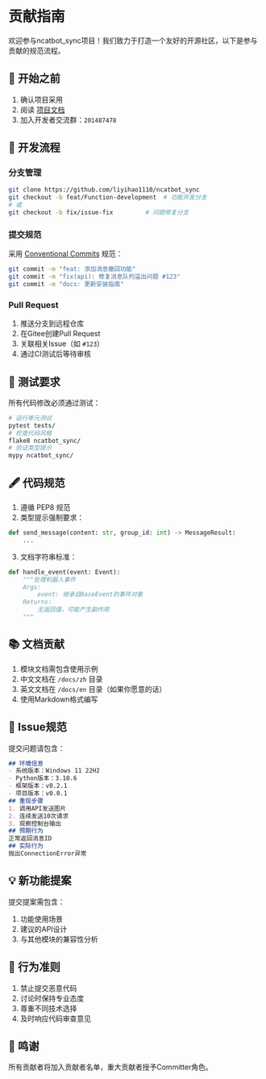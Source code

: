 # 贡献指南
欢迎参与ncatbot_sync项目！我们致力于打造一个友好的开源社区，以下是参与贡献的规范流程。
## 📌 开始之前
1. 确认项目采用 
2. 阅读 [项目文档](README.md)
3. 加入开发者交流群：`201487478`
## 🌱 开发流程
### 分支管理
```bash
git clone https://github.com/liyihao1110/ncatbot_sync
git checkout -b feat/Function-development  # 功能开发分支
# 或
git checkout -b fix/issue-fix         # 问题修复分支
```
### 提交规范
采用 [Conventional Commits](https://www.conventionalcommits.org/) 规范：
```bash
git commit -m "feat: 添加消息撤回功能"
git commit -m "fix(api): 修复消息队列溢出问题 #123"
git commit -m "docs: 更新安装指南"
```
### Pull Request
1. 推送分支到远程仓库
2. 在Gitee创建Pull Request
3. 关联相关Issue（如 `#123`）
4. 通过CI测试后等待审核
## 🧪 测试要求
所有代码修改必须通过测试：
```bash
# 运行单元测试
pytest tests/
# 检查代码风格
flake8 ncatbot_sync/
# 验证类型提示
mypy ncatbot_sync/
```
## 🖋 代码规范
1. 遵循 PEP8 规范
2. 类型提示强制要求：
```python
def send_message(content: str, group_id: int) -> MessageResult:
    ...
```
3. 文档字符串标准：
```python
def handle_event(event: Event):
    """处理机器人事件
    Args:
        event: 继承自BaseEvent的事件对象
    Returns:
        无返回值，可能产生副作用
    """
```
## 📚 文档贡献
1. 模块文档需包含使用示例
2. 中文文档在 `/docs/zh` 目录
3. 英文文档在 `/docs/en` 目录（如果你愿意的话）
4. 使用Markdown格式编写
## 🐛 Issue规范
提交问题请包含：
```markdown
## 环境信息
- 系统版本：Windows 11 22H2
- Python版本：3.10.6
- 框架版本：v0.2.1
- 项目版本：v0.0.1
## 重现步骤
1. 调用API发送图片
2. 连续发送10次请求
3. 观察控制台输出
## 预期行为
正常返回消息ID
## 实际行为
抛出ConnectionError异常
```
## 💡 新功能提案
提交提案需包含：
1. 功能使用场景
2. 建议的API设计
3. 与其他模块的兼容性分析
## 🚫 行为准则
1. 禁止提交恶意代码
2. 讨论时保持专业态度
3. 尊重不同技术选择
4. 及时响应代码审查意见
## 🙌 鸣谢
所有贡献者将加入贡献者名单，重大贡献者授予Committer角色。

